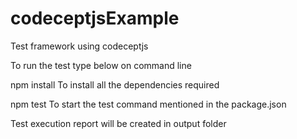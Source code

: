 # codeceptjsExample
Test framework using codeceptjs

To run the test type below on command line

npm install To install all the dependencies required

npm test To start the test command mentioned in the package.json

Test execution report will be created in output folder
